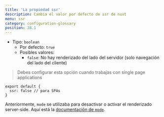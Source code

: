 ```yaml
---
title: 'La propiedad ssr'
description: Cambia el valor por defecto de ssr de nuxt
menu: ssr
category: configuration-glossary
position: 28.1
---
```


- Tipo: `boolean`
  - Por defecto: `true`
  - Posibles valores:
    - `false`: No hay renderizado del lado del servidor (solo navegación del lado del cliente)

> Debes configurar esta opción cuando trabajas con single page applications

```js{}[nuxt.config.js]
export default {
  ssr: false // para SPAs
}
```

<base-alert type="next">

Anteriormente, `mode` se utilizaba para desactivar o activar el renderizado server-side. Aquí está la [documentación de `mode`](/guides/configuration-glossary/configuration-mode).

</base-alert>
